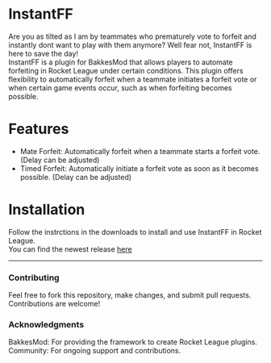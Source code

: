 # InstantFF
Are you as tilted as I am by teammates who prematurely vote to forfeit and instantly dont want to play with them anymore? Well fear not, InstantFF is here to save the day!  
InstantFF is a plugin for BakkesMod that allows players to automate forfeiting in Rocket League under certain conditions. This plugin offers flexibility to automatically forfeit when a teammate initiates a forfeit vote or when certain game events occur, such as when forfeiting becomes possible.

# Features
- Mate Forfeit: Automatically forfeit when a teammate starts a forfeit vote. (Delay can be adjusted)
- Timed Forfeit: Automatically initiate a forfeit vote as soon as it becomes possible. (Delay can be adjusted)

# Installation
Follow the instrctions in the downloads to install and use InstantFF in Rocket League.  
You can find the newest release [here](https://github.com/infinitel8p/InstantFF/releases/latest)

---

### Contributing
Feel free to fork this repository, make changes, and submit pull requests. Contributions are welcome!

### Acknowledgments
BakkesMod: For providing the framework to create Rocket League plugins.
Community: For ongoing support and contributions.
